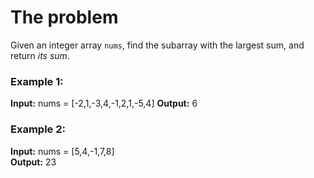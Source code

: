 # The problem

Given an integer array `nums`, find the subarray with the largest sum, and return _its sum_.

### Example 1:

**Input:** nums = [-2,1,-3,4,-1,2,1,-5,4]
**Output:** 6

### Example 2:

**Input:** nums = [5,4,-1,7,8]  
**Output:** 23
